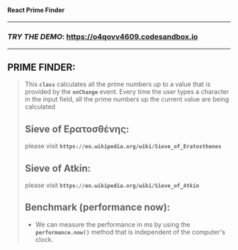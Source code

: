 #### React Prime Finder
---
### *TRY THE DEMO*: https://o4qovv4609.codesandbox.io
---

## PRIME FINDER: 
> This **`class`** calculates all the prime numbers up to a value that is provided by the **`onChange`** event.
> Every time the user types a character in the input field, all the prime numbers up the current value are being calculated
>  ## Sieve of Ερατοσθένης: ##
> please visit **`https://en.wikipedia.org/wiki/Sieve_of_Eratosthenes`**
> ## Sieve of Atkin: ##
> please visit **`https://en.wikipedia.org/wiki/Sieve_of_Atkin`**
> ## Benchmark (performance now): ##
> 
> - We can measure the performance in ms by using the **`performance.now()`** method that is independent of the computer's clock.

